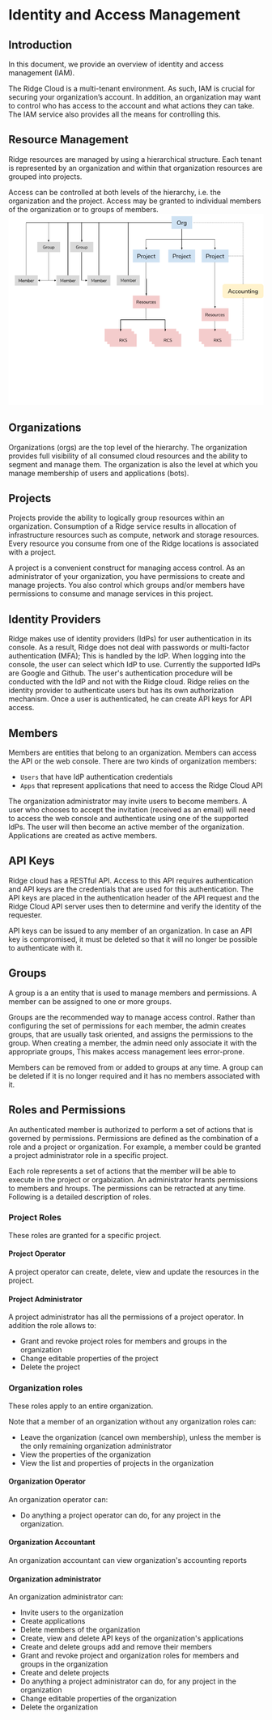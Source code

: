 # Identity and Access Management
## Introduction
In this document, we provide an overview of identity and access management (IAM).


The Ridge Cloud is a multi-tenant environment. As such, IAM is crucial for securing your organization’s account. In addition, an organization may want to control who has access to the account and what actions they can take. The IAM service also provides all the means for controlling this.


## Resource Management
Ridge resources are managed by using a hierarchical structure.  Each tenant is represented by an organization and within that organization resources are grouped into projects.

Access can be controlled at both levels of the hierarchy, i.e. the organization and the project. Access may be granted to individual members of the organization or to groups of members.
![resource hierarchy](resource-hierarchy.png)
## Organizations
Organizations (orgs) are the top level of the hierarchy.
The organization provides full visibility of all consumed cloud resources and the ability to segment and manage them.
The organization is also the level at which you manage membership of users and applications (bots).
## Projects
Projects provide the ability to logically group resources within an organization. Consumption of  a Ridge service results in allocation of infrastructure resources such as compute, network and storage resources. Every resource you consume from one of the Ridge locations is associated with a project.

A project is a convenient construct for managing access control. As an administrator of your organization, you have permissions to create and manage projects. You also control which groups and/or members have permissions to consume and manage services in this project.

## Identity Providers

Ridge makes use of identity providers (IdPs) for user authentication in its console. As a result, Ridge does not deal with passwords or multi-factor authentication (MFA); This is handled by the IdP.
When logging into the console, the user can select which IdP to use. Currently the supported IdPs are Google and Github. The user's authentication procedure will be conducted with the IdP and not with the Ridge cloud.
Ridge relies on the identity provider to authenticate users but has its own authorization mechanism. Once a user is authenticated, he can create API keys for API access.

## Members
Members are entities that belong to an organization. Members can access the API or the web console.
There are two kinds of organization members:
- `Users` that have IdP authentication credentials
- `Apps` that represent applications that need to access the Ridge Cloud API

The organization administrator may invite users to become members. A user who chooses to accept the invitation (received as an email) will need to access the web console and authenticate using one of the supported IdPs. The user will then become an active member of the organization. Applications are created as active members.


## API Keys
Ridge cloud has a RESTful API. Access to this API requires authentication and API keys are the credentials that are used for this authentication. The API keys are placed in the authentication header of the API request and the Ridge Cloud API server uses then to determine and verify the identity of the requester.

API keys can be issued to any member of an organization. In case an API key is compromised,  it must be deleted so that it will no longer be possible to authenticate with it.

## Groups
A group is a an entity that is used to  manage members and permissions.  A member can be assigned to one or more groups.

Groups are the recommended way to manage access control. Rather than configuring the set of permissions for each member, the admin creates groups, that are usually task oriented, and assigns the permissions to the group. When creating a member, the admin need only associate it with the appropriate groups, This makes access management lees error-prone.

Members can be removed from or added to groups at any time. A group can be deleted if it is no longer required and it has no members associated with it.

## Roles and Permissions
An authenticated member is authorized to perform a set of actions that is governed by permissions. Permissions are defined as the combination of a role and a project or organization. For example, a member could be granted a project administrator role in a specific project.

Each role represents a set of actions that the member will be able to execute in the project or orgabization. An administrator hrants permissions to members and hroups. The permissions can be retracted at any time.
Following is a detailed description of roles.

### Project Roles

These roles are granted for a specific project.

#### Project Operator

A project operator can create, delete, view and update the resources in the project.

#### Project Administrator

A project administrator has all the permissions of a project operator. In addition the role allows to:

- Grant and revoke project roles for members and groups in the organization
- Change editable properties of the project
- Delete the project

### Organization roles

These roles apply to an entire organization.

Note that a member of an organization without any organization roles can:

- Leave the organization (cancel own membership), unless the member is the only remaining organization administrator
- View the properties of the organization
- View the list and properties of projects in the organization

#### Organization Operator

An organization operator can:

- Do anything a project operator can do, for any project in the organization.

#### Organization Accountant

An organization accountant can view organization's accounting reports

#### Organization administrator

An organization administrator can:

- Invite users to the organization
- Create applications
- Delete members of the organization
- Create, view and delete API keys of the organization's applications
- Create and delete groups add and remove their members
- Grant and revoke project and organization roles for members and groups in the organization
- Create and delete projects
- Do anything a project administrator can do, for any project in the organization
- Change editable properties of the organization
- Delete the organization
